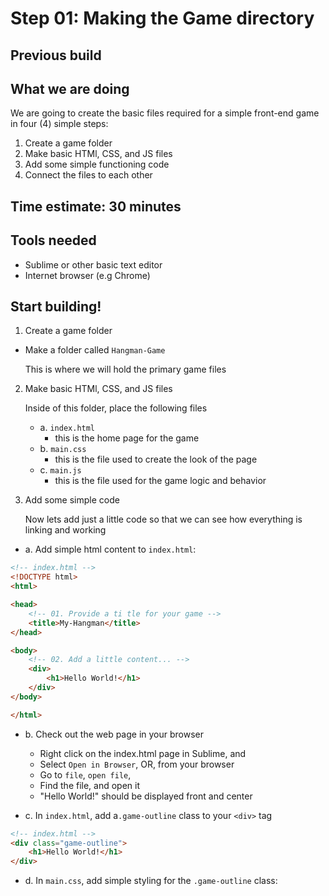 # Step 01: Making the Game directory

## Previous build

## What we are doing
We are going to create the basic files required for a simple front-end game in four (4) simple steps:

1. Create a game folder
2. Make basic HTMl, CSS, and JS files
3. Add some simple functioning code
4. Connect the files to each other

## Time estimate:  30 minutes

## Tools needed
- Sublime or other basic text editor
- Internet browser (e.g Chrome)

## Start building!

1. Create a game folder
- Make a folder called `Hangman-Game`
	
	This is where we will hold the primary game files


2. Make basic HTMl, CSS, and JS files
	
	Inside of this folder, place the following files
	- a. `index.html`
		- this is the home page for the game
	- b.  `main.css`
		- this is the file used to create the look of the page
	- c. `main.js`
		- this is the file used for the game logic and behavior

3. Add some simple code

	Now lets add just a little code so that we can see how everything is linking and working

- a. Add simple html content to `index.html`:

```html
<!-- index.html -->
<!DOCTYPE html>
<html>

<head>
	<!-- 01. Provide a ti tle for your game -->
	<title>My-Hangman</title>
</head>

<body>
	<!-- 02. Add a little content... -->
	<div>
		<h1>Hello World!</h1>
	</div>
</body>

</html>
```
- b. Check out the web page in your browser
	- Right click on the index.html page in Sublime, and 
	- Select `Open in Browser`, OR, from your browser
	- Go to `file`, `open file`, 
	- Find the file, and open it
	- "Hello World!" should be displayed front and center

- c. In `index.html`, add a`.game-outline` class to your `<div>` tag

```html
<!-- index.html -->
<div class="game-outline">
	<h1>Hello World!</h1>
</div>
```
- d. In `main.css`, add simple styling for the `.game-outline` class:

```css

```
